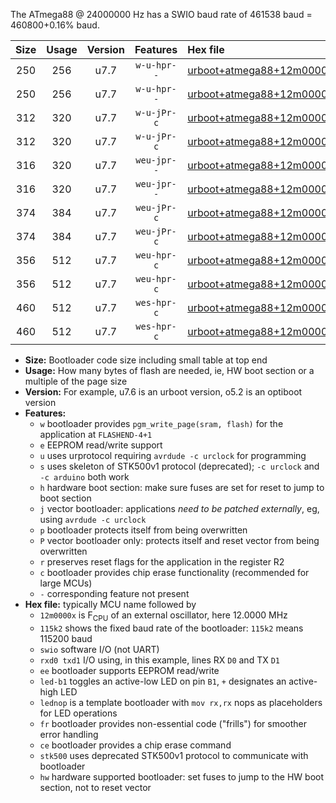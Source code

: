 The ATmega88 @ 24000000 Hz has a SWIO baud rate of 461538 baud = 460800+0.16% baud.

|Size|Usage|Version|Features|Hex file|
|:-:|:-:|:-:|:-:|:--|
|250|256|u7.7|`w-u-hpr--`|[urboot+atmega88+12m0000x++230k4_swio_rxd0_txd1_led+b5_hw.hex](https://raw.githubusercontent.com/stefanrueger/urboot.hex/main/mcus/atmega88/external_oscillator/fcpu+12m0000_Hz/br++230k4_bps/urboot+atmega88+12m0000x++230k4_swio_rxd0_txd1_led+b5_hw.hex)|
|250|256|u7.7|`w-u-hpr--`|[urboot+atmega88+12m0000x++230k4_swio_rxd0_txd1_lednop_hw.hex](https://raw.githubusercontent.com/stefanrueger/urboot.hex/main/mcus/atmega88/external_oscillator/fcpu+12m0000_Hz/br++230k4_bps/urboot+atmega88+12m0000x++230k4_swio_rxd0_txd1_lednop_hw.hex)|
|312|320|u7.7|`w-u-jPr-c`|[urboot+atmega88+12m0000x++230k4_swio_rxd0_txd1_led+b5_fr_ce.hex](https://raw.githubusercontent.com/stefanrueger/urboot.hex/main/mcus/atmega88/external_oscillator/fcpu+12m0000_Hz/br++230k4_bps/urboot+atmega88+12m0000x++230k4_swio_rxd0_txd1_led+b5_fr_ce.hex)|
|312|320|u7.7|`w-u-jPr-c`|[urboot+atmega88+12m0000x++230k4_swio_rxd0_txd1_lednop_fr_ce.hex](https://raw.githubusercontent.com/stefanrueger/urboot.hex/main/mcus/atmega88/external_oscillator/fcpu+12m0000_Hz/br++230k4_bps/urboot+atmega88+12m0000x++230k4_swio_rxd0_txd1_lednop_fr_ce.hex)|
|316|320|u7.7|`weu-jpr--`|[urboot+atmega88+12m0000x++230k4_swio_rxd0_txd1_ee_led+b5.hex](https://raw.githubusercontent.com/stefanrueger/urboot.hex/main/mcus/atmega88/external_oscillator/fcpu+12m0000_Hz/br++230k4_bps/urboot+atmega88+12m0000x++230k4_swio_rxd0_txd1_ee_led+b5.hex)|
|316|320|u7.7|`weu-jpr--`|[urboot+atmega88+12m0000x++230k4_swio_rxd0_txd1_ee_lednop.hex](https://raw.githubusercontent.com/stefanrueger/urboot.hex/main/mcus/atmega88/external_oscillator/fcpu+12m0000_Hz/br++230k4_bps/urboot+atmega88+12m0000x++230k4_swio_rxd0_txd1_ee_lednop.hex)|
|374|384|u7.7|`weu-jPr-c`|[urboot+atmega88+12m0000x++230k4_swio_rxd0_txd1_ee_led+b5_fr_ce.hex](https://raw.githubusercontent.com/stefanrueger/urboot.hex/main/mcus/atmega88/external_oscillator/fcpu+12m0000_Hz/br++230k4_bps/urboot+atmega88+12m0000x++230k4_swio_rxd0_txd1_ee_led+b5_fr_ce.hex)|
|374|384|u7.7|`weu-jPr-c`|[urboot+atmega88+12m0000x++230k4_swio_rxd0_txd1_ee_lednop_fr_ce.hex](https://raw.githubusercontent.com/stefanrueger/urboot.hex/main/mcus/atmega88/external_oscillator/fcpu+12m0000_Hz/br++230k4_bps/urboot+atmega88+12m0000x++230k4_swio_rxd0_txd1_ee_lednop_fr_ce.hex)|
|356|512|u7.7|`weu-hpr-c`|[urboot+atmega88+12m0000x++230k4_swio_rxd0_txd1_ee_led+b5_fr_ce_hw.hex](https://raw.githubusercontent.com/stefanrueger/urboot.hex/main/mcus/atmega88/external_oscillator/fcpu+12m0000_Hz/br++230k4_bps/urboot+atmega88+12m0000x++230k4_swio_rxd0_txd1_ee_led+b5_fr_ce_hw.hex)|
|356|512|u7.7|`weu-hpr-c`|[urboot+atmega88+12m0000x++230k4_swio_rxd0_txd1_ee_lednop_fr_ce_hw.hex](https://raw.githubusercontent.com/stefanrueger/urboot.hex/main/mcus/atmega88/external_oscillator/fcpu+12m0000_Hz/br++230k4_bps/urboot+atmega88+12m0000x++230k4_swio_rxd0_txd1_ee_lednop_fr_ce_hw.hex)|
|460|512|u7.7|`wes-hpr-c`|[urboot+atmega88+12m0000x++230k4_swio_rxd0_txd1_ee_led+b5_fr_ce_stk500_hw.hex](https://raw.githubusercontent.com/stefanrueger/urboot.hex/main/mcus/atmega88/external_oscillator/fcpu+12m0000_Hz/br++230k4_bps/urboot+atmega88+12m0000x++230k4_swio_rxd0_txd1_ee_led+b5_fr_ce_stk500_hw.hex)|
|460|512|u7.7|`wes-hpr-c`|[urboot+atmega88+12m0000x++230k4_swio_rxd0_txd1_ee_lednop_fr_ce_stk500_hw.hex](https://raw.githubusercontent.com/stefanrueger/urboot.hex/main/mcus/atmega88/external_oscillator/fcpu+12m0000_Hz/br++230k4_bps/urboot+atmega88+12m0000x++230k4_swio_rxd0_txd1_ee_lednop_fr_ce_stk500_hw.hex)|

- **Size:** Bootloader code size including small table at top end
- **Usage:** How many bytes of flash are needed, ie, HW boot section or a multiple of the page size
- **Version:** For example, u7.6 is an urboot version, o5.2 is an optiboot version
- **Features:**
  + `w` bootloader provides `pgm_write_page(sram, flash)` for the application at `FLASHEND-4+1`
  + `e` EEPROM read/write support
  + `u` uses urprotocol requiring `avrdude -c urclock` for programming
  + `s` uses skeleton of STK500v1 protocol (deprecated); `-c urclock` and `-c arduino` both work
  + `h` hardware boot section: make sure fuses are set for reset to jump to boot section
  + `j` vector bootloader: applications *need to be patched externally*, eg, using `avrdude -c urclock`
  + `p` bootloader protects itself from being overwritten
  + `P` vector bootloader only: protects itself and reset vector from being overwritten
  + `r` preserves reset flags for the application in the register R2
  + `c` bootloader provides chip erase functionality (recommended for large MCUs)
  + `-` corresponding feature not present
- **Hex file:** typically MCU name followed by
  + `12m0000x` is F<sub>CPU</sub> of an external oscillator, here 12.0000 MHz
  + `115k2` shows the fixed baud rate of the bootloader: `115k2` means 115200 baud
  + `swio` software I/O (not UART)
  + `rxd0 txd1` I/O using, in this example, lines RX `D0` and TX `D1`
  + `ee` bootloader supports EEPROM read/write
  + `led-b1` toggles an active-low LED on pin `B1`, `+` designates an active-high LED
  + `lednop` is a template bootloader with `mov rx,rx` nops as placeholders for LED operations
  + `fr` bootloader provides non-essential code ("frills") for smoother error handling
  + `ce` bootloader provides a chip erase command
  + `stk500` uses deprecated STK500v1 protocol to communicate with bootloader
  + `hw` hardware supported bootloader: set fuses to jump to the HW boot section, not to reset vector
